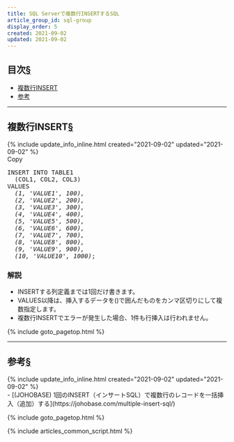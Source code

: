 ```yaml
---
title: SQL Serverで複数行INSERTするSQL
article_group_id: sql-group
display_order: 5
created: 2021-09-02
updated: 2021-09-02
---
```


## <a name="index">目次</a><a class="heading-anchor-permalink" href="#目次">§</a>

<ul id="index_ul">
<li><a href="#複数行INSERT">複数行INSERT</a></li>
<li><a href="#参考">参考</a></li>
</ul>

* * *
## <a name="複数行INSERT">複数行INSERT</a><a class="heading-anchor-permalink" href="#複数行INSERT">§</a>
<div class="chapter-updated">{% include update_info_inline.html created="2021-09-02" updated="2021-09-02" %}</div>
<div class="code-box no-title">
<div class="copy-button">Copy</div>
<pre>
INSERT INTO TABLE1
  (COL1, COL2, COL3)
VALUES 
  <em>(1, 'VALUE1', 100),
  (2, 'VALUE2', 200),
  (3, 'VALUE3', 300),
  (4, 'VALUE4', 400),
  (5, 'VALUE5', 500),
  (6, 'VALUE6', 600),
  (7, 'VALUE7', 700),
  (8, 'VALUE8', 800),
  (9, 'VALUE9', 900),
  (10, 'VALUE10', 1000)</em>;
</pre>
</div>

### 解説
- INSERTする列定義までは1回だけ書きます。
- VALUES以降は、挿入するデータを()で囲んだものをカンマ区切りにして複数指定します。
- 複数行INSERTでエラーが発生した場合、1件も行挿入は行われません。

{% include goto_pagetop.html %}

* * *
## <a name="参考">参考</a><a class="heading-anchor-permalink" href="#参考">§</a>
<div class="chapter-updated">{% include update_info_inline.html created="2021-09-02" updated="2021-09-02" %}</div>
- [(JOHOBASE) 1回のINSERT（インサートSQL）で複数行のレコードを一括挿入（追加）する](https://johobase.com/multiple-insert-sql/)

{% include goto_pagetop.html %}

{% include articles_common_script.html %}
